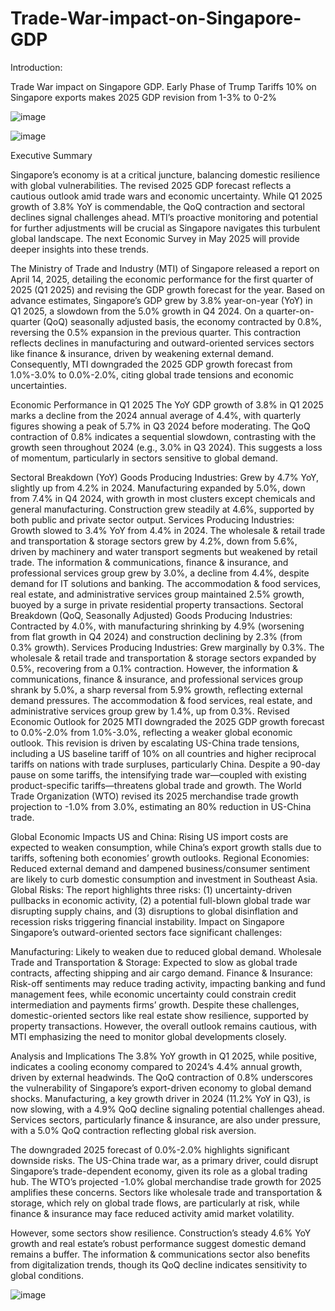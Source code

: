 # Trade-War-impact-on-Singapore-GDP


Introduction:

Trade War impact on Singapore GDP. Early Phase of Trump Tariffs 10% on Singapore exports makes 2025 GDP revision from 1-3% to 0-2%


![image](https://github.com/user-attachments/assets/73ac2958-9c86-4e45-b6b0-f008ab9708c5)


![image](https://github.com/user-attachments/assets/697b7045-d079-4114-ac5f-e4b8edab1e0d)



Executive Summary

Singapore’s economy is at a critical juncture, balancing domestic resilience with global vulnerabilities. The revised 2025 GDP forecast reflects a cautious outlook amid trade wars and economic uncertainty. While Q1 2025 growth of 3.8% YoY is commendable, the QoQ contraction and sectoral declines signal challenges ahead. MTI’s proactive monitoring and potential for further adjustments will be crucial as Singapore navigates this turbulent global landscape. The next Economic Survey in May 2025 will provide deeper insights into these trends.

The Ministry of Trade and Industry (MTI) of Singapore released a report on April 14, 2025, detailing the economic performance for the first quarter of 2025 (Q1 2025) and revising the GDP growth forecast for the year. Based on advance estimates, Singapore’s GDP grew by 3.8% year-on-year (YoY) in Q1 2025, a slowdown from the 5.0% growth in Q4 2024. On a quarter-on-quarter (QoQ) seasonally adjusted basis, the economy contracted by 0.8%, reversing the 0.5% expansion in the previous quarter. This contraction reflects declines in manufacturing and outward-oriented services sectors like finance & insurance, driven by weakening external demand. Consequently, MTI downgraded the 2025 GDP growth forecast from 1.0%-3.0% to 0.0%-2.0%, citing global trade tensions and economic uncertainties.

Economic Performance in Q1 2025
The YoY GDP growth of 3.8% in Q1 2025 marks a decline from the 2024 annual average of 4.4%, with quarterly figures showing a peak of 5.7% in Q3 2024 before moderating. The QoQ contraction of 0.8% indicates a sequential slowdown, contrasting with the growth seen throughout 2024 (e.g., 3.0% in Q3 2024). This suggests a loss of momentum, particularly in sectors sensitive to global demand.

Sectoral Breakdown (YoY)
Goods Producing Industries: Grew by 4.7% YoY, slightly up from 4.2% in 2024. Manufacturing expanded by 5.0%, down from 7.4% in Q4 2024, with growth in most clusters except chemicals and general manufacturing. Construction grew steadily at 4.6%, supported by both public and private sector output.
Services Producing Industries: Growth slowed to 3.4% YoY from 4.4% in 2024. The wholesale & retail trade and transportation & storage sectors grew by 4.2%, down from 5.6%, driven by machinery and water transport segments but weakened by retail trade. The information & communications, finance & insurance, and professional services group grew by 3.0%, a decline from 4.4%, despite demand for IT solutions and banking. The accommodation & food services, real estate, and administrative services group maintained 2.5% growth, buoyed by a surge in private residential property transactions.
Sectoral Breakdown (QoQ, Seasonally Adjusted)
Goods Producing Industries: Contracted by 4.0%, with manufacturing shrinking by 4.9% (worsening from flat growth in Q4 2024) and construction declining by 2.3% (from 0.3% growth).
Services Producing Industries: Grew marginally by 0.3%. The wholesale & retail trade and transportation & storage sectors expanded by 0.5%, recovering from a 0.1% contraction. However, the information & communications, finance & insurance, and professional services group shrank by 5.0%, a sharp reversal from 5.9% growth, reflecting external demand pressures. The accommodation & food services, real estate, and administrative services group grew by 1.4%, up from 0.3%.
Revised Economic Outlook for 2025
MTI downgraded the 2025 GDP growth forecast to 0.0%-2.0% from 1.0%-3.0%, reflecting a weaker global economic outlook. This revision is driven by escalating US-China trade tensions, including a US baseline tariff of 10% on all countries and higher reciprocal tariffs on nations with trade surpluses, particularly China. Despite a 90-day pause on some tariffs, the intensifying trade war—coupled with existing product-specific tariffs—threatens global trade and growth. The World Trade Organization (WTO) revised its 2025 merchandise trade growth projection to -1.0% from 3.0%, estimating an 80% reduction in US-China trade.

Global Economic Impacts
US and China: Rising US import costs are expected to weaken consumption, while China’s export growth stalls due to tariffs, softening both economies’ growth outlooks.
Regional Economies: Reduced external demand and dampened business/consumer sentiment are likely to curb domestic consumption and investment in Southeast Asia.
Global Risks: The report highlights three risks: (1) uncertainty-driven pullbacks in economic activity, (2) a potential full-blown global trade war disrupting supply chains, and (3) disruptions to global disinflation and recession risks triggering financial instability.
Impact on Singapore
Singapore’s outward-oriented sectors face significant challenges:

Manufacturing: Likely to weaken due to reduced global demand.
Wholesale Trade and Transportation & Storage: Expected to slow as global trade contracts, affecting shipping and air cargo demand.
Finance & Insurance: Risk-off sentiments may reduce trading activity, impacting banking and fund management fees, while economic uncertainty could constrain credit intermediation and payments firms’ growth.
Despite these challenges, domestic-oriented sectors like real estate show resilience, supported by property transactions. However, the overall outlook remains cautious, with MTI emphasizing the need to monitor global developments closely.

Analysis and Implications
The 3.8% YoY growth in Q1 2025, while positive, indicates a cooling economy compared to 2024’s 4.4% annual growth, driven by external headwinds. The QoQ contraction of 0.8% underscores the vulnerability of Singapore’s export-driven economy to global demand shocks. Manufacturing, a key growth driver in 2024 (11.2% YoY in Q3), is now slowing, with a 4.9% QoQ decline signaling potential challenges ahead. Services sectors, particularly finance & insurance, are also under pressure, with a 5.0% QoQ contraction reflecting global risk aversion.

The downgraded 2025 forecast of 0.0%-2.0% highlights significant downside risks. The US-China trade war, as a primary driver, could disrupt Singapore’s trade-dependent economy, given its role as a global trading hub. The WTO’s projected -1.0% global merchandise trade growth for 2025 amplifies these concerns. Sectors like wholesale trade and transportation & storage, which rely on global trade flows, are particularly at risk, while finance & insurance may face reduced activity amid market volatility.

However, some sectors show resilience. Construction’s steady 4.6% YoY growth and real estate’s robust performance suggest domestic demand remains a buffer. The information & communications sector also benefits from digitalization trends, though its QoQ decline indicates sensitivity to global conditions.


![image](https://github.com/user-attachments/assets/7c4a8406-df36-4cf6-9607-0a053f0d7c51)
























